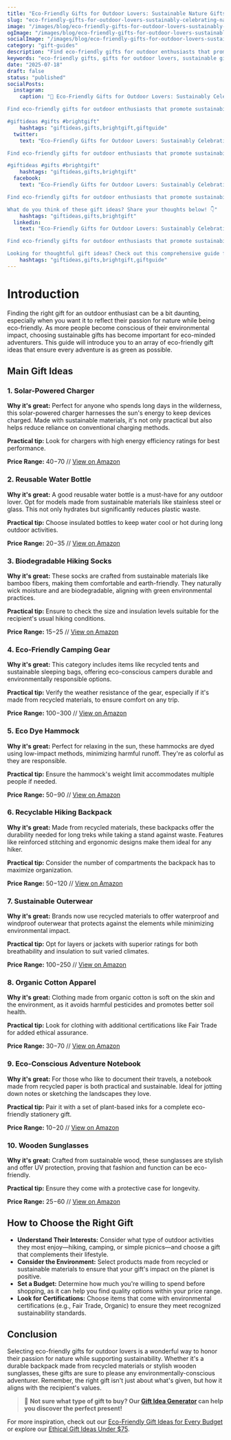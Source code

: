 ```yaml
---
title: "Eco-Friendly Gifts for Outdoor Lovers: Sustainable Nature Gifts"
slug: "eco-friendly-gifts-for-outdoor-lovers-sustainably-celebrating-nature"
image: "/images/blog/eco-friendly-gifts-for-outdoor-lovers-sustainably-celebrating-nature/eco-friendly-gifts-for-outdoor-lovers-sustainably-celebrating-nature-banner.webp"
ogImage: "/images/blog/eco-friendly-gifts-for-outdoor-lovers-sustainably-celebrating-nature/eco-friendly-gifts-for-outdoor-lovers-sustainably-celebrating-nature-og.webp"
socialImage: "/images/blog/eco-friendly-gifts-for-outdoor-lovers-sustainably-celebrating-nature/eco-friendly-gifts-for-outdoor-lovers-sustainably-celebrating-nature-social.webp"
category: "gift-guides"
description: "Find eco-friendly gifts for outdoor enthusiasts that promote sustainability while enjoying nature."
keywords: "eco-friendly gifts, gifts for outdoor lovers, sustainable gifts, nature gifts, outdoor gear"
date: "2025-07-18"
draft: false
status: "published"
socialPosts:
  instagram:
    caption: "🎁 Eco-Friendly Gifts for Outdoor Lovers: Sustainably Celebrating Nature

Find eco-friendly gifts for outdoor enthusiasts that promote sustainability while enjoying nature.

#giftideas #gifts #brightgift"
    hashtags: "giftideas,gifts,brightgift,giftguide"
  twitter:
    text: "Eco-Friendly Gifts for Outdoor Lovers: Sustainably Celebrating Nature

Find eco-friendly gifts for outdoor enthusiasts that promote sustainability while enjoying nature.

#giftideas #gifts #brightgift"
    hashtags: "giftideas,gifts,brightgift"
  facebook:
    text: "Eco-Friendly Gifts for Outdoor Lovers: Sustainably Celebrating Nature

Find eco-friendly gifts for outdoor enthusiasts that promote sustainability while enjoying nature.

What do you think of these gift ideas? Share your thoughts below! 👇"
    hashtags: "giftideas,gifts,brightgift"
  linkedin:
    text: "Eco-Friendly Gifts for Outdoor Lovers: Sustainably Celebrating Nature

Find eco-friendly gifts for outdoor enthusiasts that promote sustainability while enjoying nature.

Looking for thoughtful gift ideas? Check out this comprehensive guide for inspiration."
    hashtags: "giftideas,gifts,brightgift,giftguide"
---
```


# Introduction

Finding the right gift for an outdoor enthusiast can be a bit daunting, especially when you want it to reflect their passion for nature while being eco-friendly. As more people become conscious of their environmental impact, choosing sustainable gifts has become important for eco-minded adventurers. This guide will introduce you to an array of eco-friendly gift ideas that ensure every adventure is as green as possible.

## Main Gift Ideas

### 1. Solar-Powered Charger

**Why it's great:** Perfect for anyone who spends long days in the wilderness, this solar-powered charger harnesses the sun's energy to keep devices charged. Made with sustainable materials, it's not only practical but also helps reduce reliance on conventional charging methods.

**Practical tip:** Look for chargers with high energy efficiency ratings for best performance.

**Price Range:** $40-$70 // [View on Amazon](https://www.amazon.com/s?k=solar+powered+charger&tag=bright-gift-20)

### 2. Reusable Water Bottle

**Why it's great:** A good reusable water bottle is a must-have for any outdoor lover. Opt for models made from sustainable materials like stainless steel or glass. This not only hydrates but significantly reduces plastic waste.

**Practical tip:** Choose insulated bottles to keep water cool or hot during long outdoor activities.

**Price Range:** $20-$35 // [View on Amazon](https://www.amazon.com/s?k=reusable+water+bottle&tag=bright-gift-20)

### 3. Biodegradable Hiking Socks

**Why it's great:** These socks are crafted from sustainable materials like bamboo fibers, making them comfortable and earth-friendly. They naturally wick moisture and are biodegradable, aligning with green environmental practices.

**Practical tip:** Ensure to check the size and insulation levels suitable for the recipient's usual hiking conditions.

**Price Range:** $15-$25 // [View on Amazon](https://www.amazon.com/s?k=biodegradable+hiking+socks&tag=bright-gift-20)

### 4. Eco-Friendly Camping Gear

**Why it's great:** This category includes items like recycled tents and sustainable sleeping bags, offering eco-conscious campers durable and environmentally responsible options.

**Practical tip:** Verify the weather resistance of the gear, especially if it's made from recycled materials, to ensure comfort on any trip.

**Price Range:** $100-$300 // [View on Amazon](https://www.amazon.com/s?k=eco-friendly+camping+gear&tag=bright-gift-20)

### 5. Eco Dye Hammock

**Why it's great:** Perfect for relaxing in the sun, these hammocks are dyed using low-impact methods, minimizing harmful runoff. They're as colorful as they are responsible.

**Practical tip:** Ensure the hammock's weight limit accommodates multiple people if needed.

**Price Range:** $50-$90 // [View on Amazon](https://www.amazon.com/s?k=eco+dye+hammock&tag=bright-gift-20)

### 6. Recyclable Hiking Backpack

**Why it's great:** Made from recycled materials, these backpacks offer the durability needed for long treks while taking a stand against waste. Features like reinforced stitching and ergonomic designs make them ideal for any hiker.

**Practical tip:** Consider the number of compartments the backpack has to maximize organization.

**Price Range:** $50-$120 // [View on Amazon](https://www.amazon.com/s?k=recyclable+hiking+backpack&tag=bright-gift-20)

### 7. Sustainable Outerwear

**Why it's great:** Brands now use recycled materials to offer waterproof and windproof outerwear that protects against the elements while minimizing environmental impact.

**Practical tip:** Opt for layers or jackets with superior ratings for both breathability and insulation to suit varied climates.

**Price Range:** $100-$250 // [View on Amazon](https://www.amazon.com/s?k=sustainable+outerwear&tag=bright-gift-20)

### 8. Organic Cotton Apparel

**Why it's great:** Clothing made from organic cotton is soft on the skin and the environment, as it avoids harmful pesticides and promotes better soil health.

**Practical tip:** Look for clothing with additional certifications like Fair Trade for added ethical assurance.

**Price Range:** $30-$70 // [View on Amazon](https://www.amazon.com/s?k=organic+cotton+apparel&tag=bright-gift-20)

### 9. Eco-Conscious Adventure Notebook

**Why it's great:** For those who like to document their travels, a notebook made from recycled paper is both practical and sustainable. Ideal for jotting down notes or sketching the landscapes they love.

**Practical tip:** Pair it with a set of plant-based inks for a complete eco-friendly stationery gift.

**Price Range:** $10-$20 // [View on Amazon](https://www.amazon.com/s?k=eco+adventure+notebook&tag=bright-gift-20)

### 10. Wooden Sunglasses

**Why it's great:** Crafted from sustainable wood, these sunglasses are stylish and offer UV protection, proving that fashion and function can be eco-friendly.

**Practical tip:** Ensure they come with a protective case for longevity.

**Price Range:** $25-$60 // [View on Amazon](https://www.amazon.com/s?k=wooden+sunglasses&tag=bright-gift-20)

## How to Choose the Right Gift

- **Understand Their Interests:** Consider what type of outdoor activities they most enjoy—hiking, camping, or simple picnics—and choose a gift that complements their lifestyle.
- **Consider the Environment:** Select products made from recycled or sustainable materials to ensure that your gift's impact on the planet is positive.
- **Set a Budget:** Determine how much you're willing to spend before shopping, as it can help you find quality options within your price range.
- **Look for Certifications:** Choose items that come with environmental certifications (e.g., Fair Trade, Organic) to ensure they meet recognized sustainability standards.

## Conclusion

Selecting eco-friendly gifts for outdoor lovers is a wonderful way to honor their passion for nature while supporting sustainability. Whether it's a durable backpack made from recycled materials or stylish wooden sunglasses, these gifts are sure to please any environmentally-conscious adventurer. Remember, the right gift isn't just about what's given, but how it aligns with the recipient's values.

> 🎯 **Not sure what type of gift to buy? Our [Gift Idea Generator](https://bright-gift.com) can help you discover the perfect present!**

For more inspiration, check out our [Eco-Friendly Gift Ideas for Every Budget](https://bright-gift.com/blog/eco-friendly-gift-ideas-for-every-budget) or explore our [Ethical Gift Ideas Under $75](https://bright-gift.com/blog/20-ethical-gift-ideas-for-eco-conscious-loved-ones-under-75).